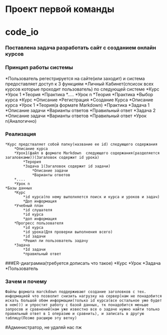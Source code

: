 # Проект первой команды

# code_io

### Поставлена задача разработать сайт с созданием онлайн курсов

### Принцип работы системы
*Пользователь регестрируется на сайте(или заходит) и система предоставляет доступ к 3 функциям
    *Личный Кабинет(спсисок всех курсов которые проходит пользователь) по следующей системе
        *Курс
            *Урок 1
                *Теория
                *Практика
            *.....
            *Урок n
                *Теория 
                *Практика
    *Выбор курса
        *Курс
            *Описание
            *Регистрация
    *Создание Курса
        *Описание курса
        *Урок 1
            *Теория(а формате Markdown)
            *Практика
                *Задача 1
                    *Описание задачи
                    *Варианты ответов
                    *Правильный ответ
                *Задача 2
                    *Описание задачи
                    *Варианты ответов
                    *Правильный ответ
        *Урок n(Аналогично)
### Реализация
    *Курс предстваляет собой папку(название ее id) следующего содержания
        *Описание курса
        *Урок1(файл в формате Markdown  следующего содержания(разделяется загаловками))(Загаловок содержит id урока)
            *Терория
            *Задача 1(Загаловок содержит id задачи)
                *Описание задачи
                *Варианты ответов
        *....
        *Урок n                  
    *Базы данных
        *Курс
            *id курса(по нему выполняется поиск и курса и уроков и задач)
            *Доп информация
        *Учебный план
            *id слушателя
            *id курса
            *доп информация
        *Прогресс пользователя
            *id курса
            *id урока(Для проверки выполнения всего)
            *id задачи
            *Решил ли пользователь задачу
        *Задача
            *Id задачи
            *правильный ответ

###ER-диаграмма(требуется дописать что такое)
        *Курс
            *Урок
                *Задача
        *Пользователь
### Зачем и почему
    
    Файлы формата marckdown поддерживают создание заголовков с тех. информацией что позволит снизить нагрузку на сервер(нам не понадобится искать большой обем информации(только id курса(все остальное уже будет в нем))) и упростит работу с базой данных, тк понадобится меньше запросов и сравнений(нам уже известно все о задаче нужно найти только правильный ответ в 1 операзию и сравнить), и записать в другую таблицу(Позже расширю эту ветку)
#Администратор, не удаляй нас пж